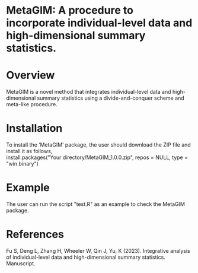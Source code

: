 # MetaGIM: A procedure to incorporate individual-level data and high-dimensional summary statistics.

# Overview
MetaGIM is a novel method that integrates individual-level data and high-dimensional summary statistics using a divide-and-conquer scheme and meta-like procedure.

# Installation
To install the ‘MetaGIM’ package, the user should download the ZIP file and install it as follows,\
install.packages("Your directory/MetaGIM_1.0.0.zip", repos = NULL, type = "win.binary")

# Example
The user can run the script "test.R" as an example to check the MetaGIM package.


# References
Fu S, Deng L, Zhang H, Wheeler W, Qin J, Yu, K (2023). Integrative analysis of individual-level data and high-dimensional summary statistics. Manuscript. 
